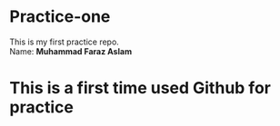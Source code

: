 # Practice-one
This is my first practice repo.
<br>
Name: <b>Muhammad Faraz Aslam</B>
<h1>This is a first time used Github for practice</h1>

